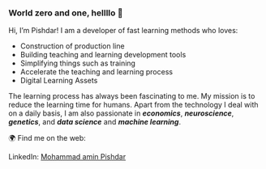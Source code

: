 ### World zero and one, hellllo 👋

Hi, I’m Pishdar! I am a developer of fast learning methods who loves:

<ul>
<li>Construction of production line</li>
<li>Building teaching and learning development tools</li>
<li>Simplifying things such as training</li>
<li>Accelerate the teaching and learning process</li>
<li>Digital Learning Assets</li>
</ul>


The learning process has always been fascinating to me. My mission is to reduce the learning time for humans. Apart from the technology I deal with on a daily basis, I am also passionate in ***economics***, ***neuroscience***, ***genetics***, and ***data science*** and ***machine learning***.

🌍 Find me on the web:
    <p>LinkedIn: <a href="https://www.linkedin.com/in/mohammad-amin-pishdar/" title="Title">Mohammad amin Pishdar</a></p>
    
    
<!--
**mohammad-amin-pishdar/mohammad-amin-pishdar** is a ✨ _special_ ✨ repository because its `README.md` (this file) appears on your GitHub profile.
-->

